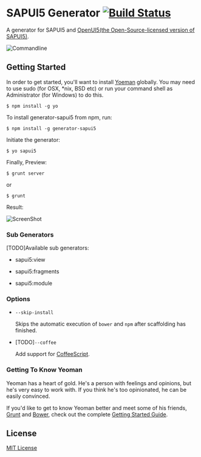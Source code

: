 # SAPUI5 Generator [![Build Status](https://secure.travis-ci.org/mitsuruog/generator-sapui5.png?branch=master)](https://travis-ci.org/mitsuruog/generator-sapui5)

A generator for SAPUI5 and [OpenUI5(the Open-Source-licensed version of SAPUI5)](http://sap.github.io/openui5/).

![Commandline](https://raw2.github.com/mitsuruog/generator-sapui5/master/screenshots/command.png)


## Getting Started

In order to get started, you'll want to install [Yoeman](http://yeoman.io/) globally. You may need to use sudo (for OSX, *nix, BSD etc) or run your command shell as Administrator (for Windows) to do this.

```
$ npm install -g yo
```

To install generator-sapui5 from npm, run:

```
$ npm install -g generator-sapui5
```

Initiate the generator:

```
$ yo sapui5
```

Finally, Preview:

```
$ grunt server
```

or

```
$ grunt
```

Result:

![ScreenShot](https://raw2.github.com/mitsuruog/generator-sapui5/master/screenshots/HelloSAPUI5.png)


### Sub Generators

[TODO]Available sub generators:

* sapui5:view

* sapui5:fragments

* sapui5:module

### Options

* `--skip-install`

  Skips the automatic execution of `bower` and `npm` after
  scaffolding has finished.

* [TODO]`--coffee`

  Add support for [CoffeeScript](http://coffeescript.org/).



### Getting To Know Yeoman

Yeoman has a heart of gold. He's a person with feelings and opinions, but he's very easy to work with. If you think he's too opinionated, he can be easily convinced.

If you'd like to get to know Yeoman better and meet some of his friends, [Grunt](http://gruntjs.com) and [Bower](http://bower.io), check out the complete [Getting Started Guide](https://github.com/yeoman/yeoman/wiki/Getting-Started).


## License

[MIT License](http://en.wikipedia.org/wiki/MIT_License)

